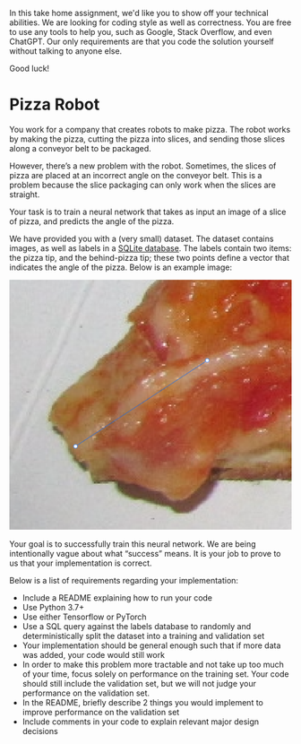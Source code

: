 In this take home assignment, we'd like you to show off your technical abilities. We are looking for coding style as well as correctness. You are free to use any tools to help you, such as Google, Stack Overflow, and even ChatGPT. Our only requirements are that you code the solution yourself without talking to anyone else.

Good luck!

# Pizza Robot

You work for a company that creates robots to make pizza. The robot works by making the pizza, cutting the pizza into slices, and sending those slices along a conveyor belt to be packaged.

However, there’s a new problem with the robot. Sometimes, the slices of pizza are placed at an incorrect angle on the conveyor belt. This is a problem because the slice packaging can only work when the slices are straight.

Your task is to train a neural network that takes as input an image of a slice of pizza, and predicts the angle of the pizza.

We have provided you with a (very small) dataset. The dataset contains images, as well as labels in a [SQLite database](https://docs.python.org/3/library/sqlite3.html). The labels contain two items: the pizza tip, and the behind-pizza tip; these two points define a vector that indicates the angle of the pizza. Below is an example image:

![Untitled](example.png)

Your goal is to successfully train this neural network. We are being intentionally vague about what “success” means. It is your job to prove to us that your implementation is correct.

Below is a list of requirements regarding your implementation:

- Include a README explaining how to run your code
- Use Python 3.7+
- Use either Tensorflow or PyTorch
- Use a SQL query against the labels database to randomly and deterministically split the dataset into a training and validation set
- Your implementation should be general enough such that if more data was added, your code would still work
- In order to make this problem more tractable and not take up too much of your time, focus solely on performance on the training set. Your code should still include the validation set, but we will not judge your performance on the validation set.
- In the README, briefly describe 2 things you would implement to improve performance on the validation set
- Include comments in your code to explain relevant major design decisions

